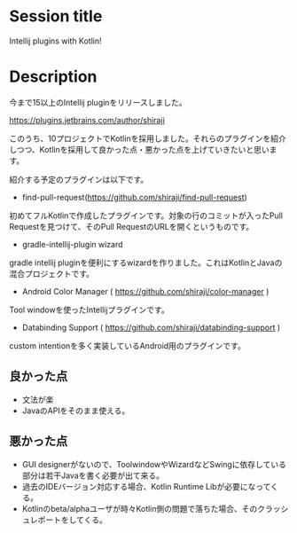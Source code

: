 # Session title

Intellij plugins with Kotlin!

# Description

今まで15以上のIntellij pluginをリリースしました。

https://plugins.jetbrains.com/author/shiraji

このうち、10プロジェクトでKotlinを採用しました。それらのプラグインを紹介しつつ、Kotlinを採用して良かった点・悪かった点を上げていきたいと思います。

紹介する予定のプラグインは以下です。

* find-pull-request(https://github.com/shiraji/find-pull-request)

初めてフルKotlinで作成したプラグインです。対象の行のコミットが入ったPull Requestを見つけて、そのPull RequestのURLを開くというものです。

* gradle-intellij-plugin wizard

gradle intellij pluginを便利にするwizardを作りました。これはKotlinとJavaの混合プロジェクトです。

* Android Color Manager ( https://github.com/shiraji/color-manager )

Tool windowを使ったIntellijプラグインです。

* Databinding Support ( https://github.com/shiraji/databinding-support )

custom intentionを多く実装しているAndroid用のプラグインです。

## 良かった点

* 文法が楽
* JavaのAPIをそのまま使える。

## 悪かった点

* GUI designerがないので、ToolwindowやWizardなどSwingに依存している部分は若干Javaを書く必要が出て来る。
* 過去のIDEバージョン対応する場合、Kotlin Runtime Libが必要になってくる。
* Kotlinのbeta/alphaユーザが時々Kotlin側の問題で落ちた場合、そのクラッシュレポートをしてくる。
